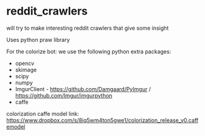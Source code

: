 # reddit_crawlers
will try to make interesting reddit crawlers that give some insight

Uses python praw library


For the colorize bot:
we use the following python extra packages:
* opencv
* skimage
* scipy
* numpy
* ImgurClient - https://github.com/Damgaard/PyImgur /  https://github.com/Imgur/imgurpython
* caffe

colorization caffe model link:
https://www.dropbox.com/s/8iq5wm4ton5gwe1/colorization_release_v0.caffemodel

